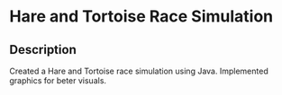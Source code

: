 # Hare and Tortoise Race Simulation
## Description
Created a Hare and Tortoise race simulation using Java.
Implemented graphics for beter visuals.

